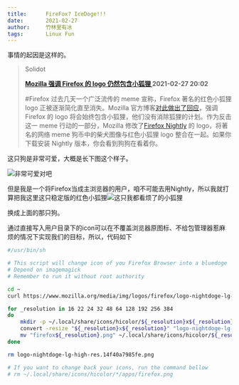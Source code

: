 ```yaml
---
title:      FireFox? IceDoge!!!
date:       2021-02-27
author:     竹林里有冰
tags:       Linux Fun
---
```


事情的起因是这样的。

> Solidot
>
> **[Mozilla 强调 Firefox 的 logo 仍然包含小狐狸 ](https://www.solidot.org/story?sid=67051) 2021-02-27 20:02**
>
> #Firefox 过去几天一个广泛流传的 meme 宣称，Firefox 著名的红色小狐狸 logo 正被逐渐简化直至消失。Mozilla 官方博客[对此做出了回应](https://blog.mozilla.org/firefox/the-fox-is-still-in-the-firefox-logo/)，强调 Firefox 的 logo 将会始终包含小狐狸，他们没有消除狐狸的计划。作为反击这一 meme 行动的一部分，Mozilla 修改了[Firefox Nightly](https://www.mozilla.org/en-US/firefox/nightly/firstrun/) 的 logo，将著名的网络 meme 狗币中的柴犬图像与红色小狐狸 logo 整合在一起。如果你下载安装 Nightly 版本，你会看到狗狗在看着你。

这只狗是非常可爱，大概是长下图这个样子。

![非常可爱对吧](https://www.mozilla.org/media/img/logos/firefox/logo-nightdoge-lg-high-res.14f40a7985fe.png)

但是我是一个将Firefox当成主浏览器的用户，咱不可能去用Nightly，所以我就打算把我这里这只稳定版的红色小狐狸![这只我都看烦了的小狐狸](https://www.mozilla.org/media/protocol/img/logos/firefox/browser/logo-lg-high-res.fbc7ffbb50fd.png)

换成上面的那只狗。

通过直接写入用户目录下的icon可以在不覆盖浏览器原图标、不给包管理器惹麻烦的情况下实现我们的目标，所以，代码如下

```bash
#/usr/bin/sh

# This script will change icon of you Firefox Browser into a bluedoge
# Depend on imagemagick
# Remember to run it without root authority

cd ~
curl https://www.mozilla.org/media/img/logos/firefox/logo-nightdoge-lg-high-res.14f40a7985fe.png > logo-nightdoge-lg-high-res.14f40a7985fe.png

for _resolution in 16 22 24 32 48 64 128 192 256 384
do
    mkdir -p ~/.local/share/icons/hicolor/${_resolution}x${_resolution}/apps/
    convert -resize "${_resolution}x${_resolution}" "logo-nightdoge-lg-high-res.14f40a7985fe.png" "firefox${_resolution}.png"
    mv "firefox${_resolution}.png" ~/.local/share/icons/hicolor/${_resolution}x${_resolution}/apps/firefox.png
done

rm logo-nightdoge-lg-high-res.14f40a7985fe.png

# If you want to change back your icons, run the command bellow
# rm ~/.local/share/icons/hicolor/*/apps/firefox.png
```

